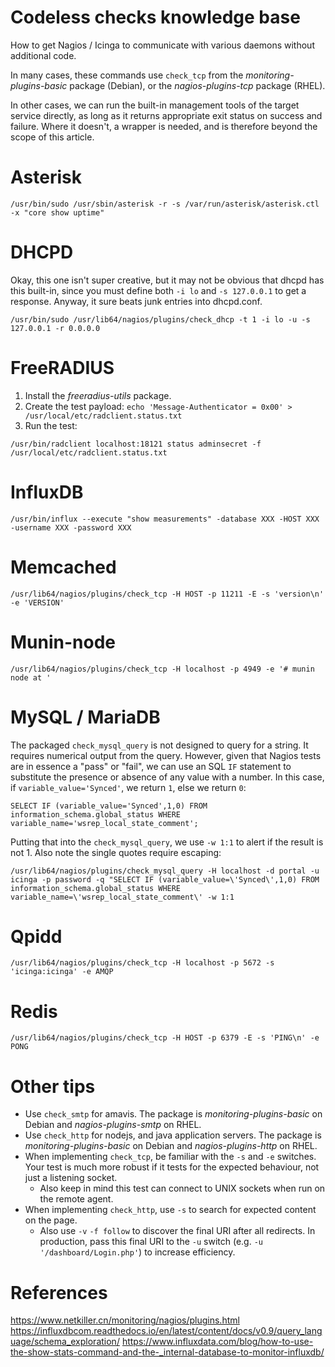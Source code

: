 # Codeless checks knowledge base
How to get Nagios / Icinga to communicate with various daemons without additional code. 

In many cases, these commands use `check_tcp` from the *monitoring-plugins-basic* package (Debian), or the *nagios-plugins-tcp* package (RHEL).

In other cases, we can run the built-in management tools of the target service directly, as long as it returns appropriate exit status on success and failure. Where it doesn't, a wrapper is needed, and is therefore beyond the scope of this article.

# Asterisk
```
/usr/bin/sudo /usr/sbin/asterisk -r -s /var/run/asterisk/asterisk.ctl -x "core show uptime"
```

# DHCPD
Okay, this one isn't super creative, but it may not be obvious that dhcpd has this built-in, since you must define both `-i lo` and `-s 127.0.0.1` to get a response. Anyway, it sure beats junk entries into dhcpd.conf.
```
/usr/bin/sudo /usr/lib64/nagios/plugins/check_dhcp -t 1 -i lo -u -s 127.0.0.1 -r 0.0.0.0
```

# FreeRADIUS
1. Install the *freeradius-utils* package.
1. Create the test payload: `echo 'Message-Authenticator = 0x00' > /usr/local/etc/radclient.status.txt`
1. Run the test:
```
/usr/bin/radclient localhost:18121 status adminsecret -f /usr/local/etc/radclient.status.txt
```

# InfluxDB
```
/usr/bin/influx --execute "show measurements" -database XXX -HOST XXX -username XXX -password XXX
```

# Memcached
```
/usr/lib64/nagios/plugins/check_tcp -H HOST -p 11211 -E -s 'version\n' -e 'VERSION'
```

# Munin-node
```
/usr/lib64/nagios/plugins/check_tcp -H localhost -p 4949 -e '# munin node at '
```

# MySQL / MariaDB
The packaged `check_mysql_query` is not designed to query for a string. It requires numerical output from the query. However, given that Nagios tests are in essence a "pass" or "fail", we can use an SQL `IF` statement to substitute the presence or absence of any value with a number. In this case, if `variable_value='Synced'`, we return `1`, else we return `0`:
```
SELECT IF (variable_value='Synced',1,0) FROM information_schema.global_status WHERE variable_name='wsrep_local_state_comment';
```
Putting that into the `check_mysql_query`, we use `-w 1:1` to alert if the result is not 1. Also note the single quotes require escaping:
```
/usr/lib64/nagios/plugins/check_mysql_query -H localhost -d portal -u icinga -p password -q "SELECT IF (variable_value=\'Synced\',1,0) FROM information_schema.global_status WHERE variable_name=\'wsrep_local_state_comment\' -w 1:1 
```

# Qpidd
```
/usr/lib64/nagios/plugins/check_tcp -H localhost -p 5672 -s 'icinga:icinga' -e AMQP
```

# Redis
```
/usr/lib64/nagios/plugins/check_tcp -H HOST -p 6379 -E -s 'PING\n' -e PONG
```


# Other tips
* Use `check_smtp` for amavis. The package is *monitoring-plugins-basic* on Debian and *nagios-plugins-smtp* on RHEL.
* Use `check_http` for nodejs, and java application servers. The package is *monitoring-plugins-basic* on Debian and *nagios-plugins-http* on RHEL.
* When implementing `check_tcp`, be familiar with the `-s` and `-e` switches. Your test is much more robust if it tests for the expected behaviour, not just a listening socket.
  * Also keep in mind this test can connect to UNIX sockets when run on the remote agent.
* When implementing `check_http`, use `-s` to search for expected content on the page.
  * Also use `-v` `-f follow` to discover the final URI after all redirects. In production, pass this final URI to the `-u` switch (e.g. `-u '/dashboard/Login.php'`) to increase efficiency.

# References
https://www.netkiller.cn/monitoring/nagios/plugins.html
https://influxdbcom.readthedocs.io/en/latest/content/docs/v0.9/query_language/schema_exploration/
https://www.influxdata.com/blog/how-to-use-the-show-stats-command-and-the-_internal-database-to-monitor-influxdb/
